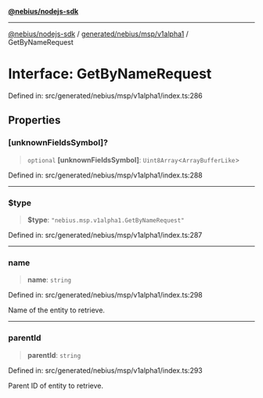 [**@nebius/nodejs-sdk**](../../../../../README.md)

***

[@nebius/nodejs-sdk](../../../../../README.md) / [generated/nebius/msp/v1alpha1](../README.md) / GetByNameRequest

# Interface: GetByNameRequest

Defined in: src/generated/nebius/msp/v1alpha1/index.ts:286

## Properties

### \[unknownFieldsSymbol\]?

> `optional` **\[unknownFieldsSymbol\]**: `Uint8Array`\<`ArrayBufferLike`\>

Defined in: src/generated/nebius/msp/v1alpha1/index.ts:288

***

### $type

> **$type**: `"nebius.msp.v1alpha1.GetByNameRequest"`

Defined in: src/generated/nebius/msp/v1alpha1/index.ts:287

***

### name

> **name**: `string`

Defined in: src/generated/nebius/msp/v1alpha1/index.ts:298

Name of the entity to retrieve.

***

### parentId

> **parentId**: `string`

Defined in: src/generated/nebius/msp/v1alpha1/index.ts:293

Parent ID of entity to retrieve.
